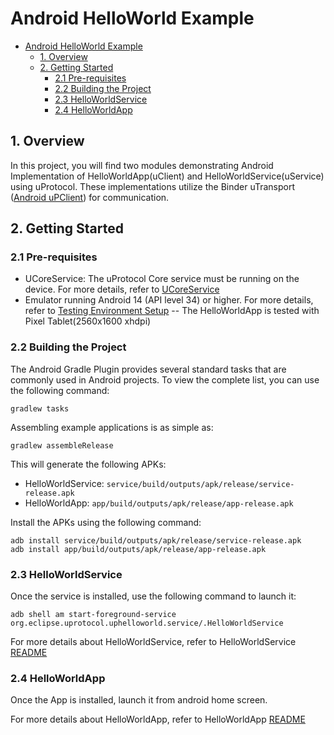 # Android HelloWorld Example

- [Android HelloWorld Example](#android-helloworld-example)
  - [1. Overview](#1-overview)
  - [2. Getting Started](#2-getting-started)
    - [2.1 Pre-requisites](#21-pre-requisites)
    - [2.2 Building the Project](#22-building-the-project)
    - [2.3 HelloWorldService](#23-helloworldservice)
    - [2.4 HelloWorldApp](#24-helloworldapp)

## 1. Overview

In this project, you will find two modules demonstrating Android Implementation of HelloWorldApp(uClient) and HelloWorldService(uService) using uProtocol. These implementations utilize the Binder uTransport ([Android uPClient](https://github.com/eclipse-uprotocol/up-client-android-java/blob/main/README.adoc)) for communication.

## 2. Getting Started

### 2.1 Pre-requisites

- UCoreService: The uProtocol Core service must be running on the device. For more details, refer to [UCoreService](https://github.com/eclipse-uprotocol/up-android-core/blob/main/up-core-android/README.adoc)
- Emulator running Android 14 (API level 34) or higher. For more details, refer to [Testing Environment Setup](https://github.com/eclipse-uprotocol/up-android-core/blob/main/testing.adoc)
-- The HelloWorldApp is tested with Pixel Tablet(2560x1600 xhdpi)

### 2.2 Building the Project

The Android Gradle Plugin provides several standard tasks that are commonly used in Android projects. To view the complete list, you can use the following command:
```
gradlew tasks
```
Assembling example applications is as simple as:
```
gradlew assembleRelease
```
This will generate the following APKs:
- HelloWorldService: `service/build/outputs/apk/release/service-release.apk`
- HelloWorldApp: `app/build/outputs/apk/release/app-release.apk`

Install the APKs using the following command:
```
adb install service/build/outputs/apk/release/service-release.apk
adb install app/build/outputs/apk/release/app-release.apk
```
### 2.3 HelloWorldService

Once the service is installed, use the following command to launch it:
```
adb shell am start-foreground-service org.eclipse.uprotocol.uphelloworld.service/.HelloWorldService
```

For more details about HelloWorldService, refer to HelloWorldService [README](service/README.md)

### 2.4 HelloWorldApp

Once the App is installed, launch it from android home screen.

For more details about HelloWorldApp, refer to HelloWorldApp [README](app/README.md)

